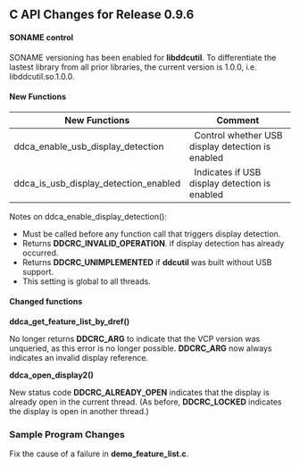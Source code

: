 ## C API Changes for Release 0.9.6

#### SONAME control

SONAME versioning has been enabled for **libddcutil**.  To differentiate the lastest
library from all prior libraries, the current version is 1.0.0, i.e. libddcutil.so.1.0.0. 


#### New Functions


| New Functions                          | Comment               |
|----------------------------------------|-----------------------|
| ddca_enable_usb_display_detection      |&nbsp; Control whether USB display detection is enabled |
| ddca_is_usb_display_detection_enabled  |&nbsp; Indicates if USB display detection is enabled |

Notes on ddca_enable_display_detection():

- Must be called before any function call that triggers display detection. 
- Returns **DDCRC_INVALID_OPERATION**. if display detection has already occurred.
- Returns **DDCRC_UNIMPLEMENTED** if **ddcutil** was built without USB support.
- This setting is global to all threads.

#### Changed functions 


**ddca_get_feature_list_by_dref()**

No longer returns **DDCRC_ARG** to indicate that the VCP version was unqueried, as this error is no longer possible.
**DDCRC_ARG** now always indicates an invalid display reference.

**ddca_open_display2()**

New status code **DDCRC_ALREADY_OPEN** indicates that the display is already open in the current thread.  (As before, **DDCRC_LOCKED** indicates the display is open in another thread.)


### Sample Program Changes

Fix the cause of a failure in **demo_feature_list.c**. 

